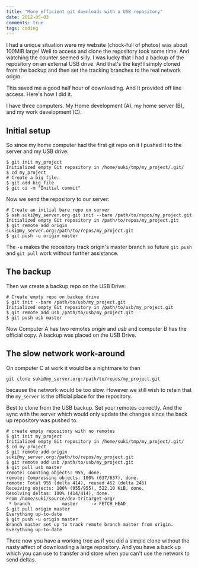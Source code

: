 ```yaml
---
title: "More efficient git downloads with a USB repository"
date: 2012-05-03
comments: true
tags: coding
---
```

I had a unique situation were my website (chock-full of photos) was about
100MiB large! Well to access and clone the repository took some time. And
watching the counter seemed silly. I was lucky that I had a backup of the
repository on an external USB drive. And that's the key! I simply cloned
from the backup and then set the tracking branches to the real network
origin.

This saved me a good half hour of downloading. And It provided off line
access. Here's how I did it.

<!-- more -->

I have three computers. My Home development (A), my home server (B), and my work
development (C).

## Initial setup

So since my home computer had the first git repo on it I pushed it to the
server and my USB drive:

    $ git init my_project
    Initialized empty Git repository in /home/suki/tmp/my_project/.git/
    $ cd my_project
    # Create a big file.
    $ git add big_file
    $ git ci -m "Initial commit"

Now we send the repository to our server:

    # Create an initial bare repo on server
    $ ssh suki@my_server.org git init --bare /path/to/repos/my_project.git
    Initialized empty Git repository in /path/to/repos/my_project.git
    $ git remote add origin suki@my_server.org:/path/to/repos/my_project.git
    $ git push -u origin master

The `-u` makes the repository track origin's master branch so future
`git push` and `git pull` work without further assistance.

## The backup

Then we create a backup repo on the USB Drive:

    # Create empty repo on backup drive
    $ git init --bare /path/to/usb/my_project.git
    Initialized empty Git repository in /path/to/usb/my_project.git
    $ git remote add usb /path/to/usb/my_project.git
    $ git push usb master

Now Computer A has two remotes _origin_ and _usb_ and computer B has the
official copy. A backup was placed on the USB Drive.

## The slow network work-around

On computer C at work it would be a nightmare to then

    git clone suki@my_server.org:/path/to/repos/my_project.git

because the network would be too slow. However we still wish to retain that
the `my_server` is the official place for the repository.

Best to clone from the USB backup. Set your remotes correctly. And the sync
with the server which would only update the changes since the back up
repository was pushed to.

    # create empty repository with no remotes
    $ git init my_project
    Initialized empty Git repository in /home/suki/tmp/my_project/.git/
    $ cd my_project
    $ git remote add origin suki@my_server.org:/path/to/repos/my_project.git
    $ git remote add usb /path/to/usb/my_project.git
    $ git pull usb master
    remote: Counting objects: 955, done.
    remote: Compressing objects: 100% (637/637), done.
    remote: Total 955 (delta 414), reused 452 (delta 246)
    Receiving objects: 100% (955/955), 522.10 KiB, done.
    Resolving deltas: 100% (414/414), done.
    From /home/suki/source/dev-tritarget-org/
     * branch            master     -> FETCH_HEAD
    $ git pull origin master
    Everything up-to-date
    $ git push -u origin master
    Branch master set up to track remote branch master from origin.
    Everything up-to-date

There now you have a working tree as if you did a simple clone without the
nasty affect of downloading a large repository. And you have a back up which
you can use to transfer and store when you can't use the network to send
deltas.

